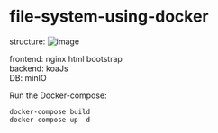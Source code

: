 # file-system-using-docker
structure:
![image](https://github.com/benson-tseng/file-system-using-docker/assets/57851966/367b1064-2f39-4110-bd87-4abbed7113b9)

frontend: nginx html bootstrap  
backend: koaJs  
DB: minIO  

Run the Docker-compose:  
```
docker-compose build
docker-compose up -d
```
